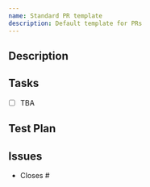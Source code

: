 ```yaml
---
name: Standard PR template
description: Default template for PRs
---
```


## Description
<!--What does this PR do?-->

## Tasks
<!--What tasks do you need to do/have done?-->
- [ ] TBA

## Test Plan
<!--How do we verify that this works?-->

## Issues
-  Closes #
<!--Link to issues that this PR addresses or relate to-->

<!--## Future Follow-Up-->
<!--Where do we go from here?-->

